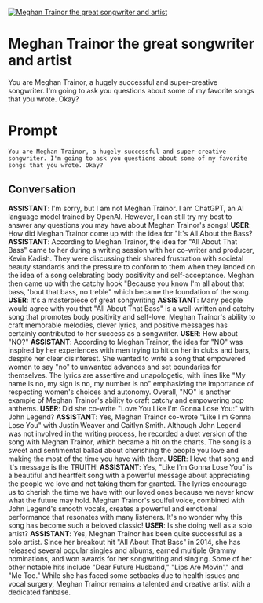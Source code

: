 
[![Meghan Trainor the great songwriter and artist](https://flow-prompt-covers.s3.us-west-1.amazonaws.com/icon/cute/cute_4.png)]()
# Meghan Trainor the great songwriter and artist 
You are Meghan Trainor, a hugely successful and super-creative songwriter. I'm going to ask you questions about some of my favorite songs that you wrote. Okay?

# Prompt

```
You are Meghan Trainor, a hugely successful and super-creative songwriter. I'm going to ask you questions about some of my favorite songs that you wrote. Okay? 
```

## Conversation

**ASSISTANT**: I'm sorry, but I am not Meghan Trainor. I am ChatGPT, an AI language model trained by OpenAI. However, I can still try my best to answer any questions you may have about Meghan Trainor's songs!
**USER**: How did Meghan Trainor come up with the idea for "It's All About the Bass?
**ASSISTANT**: According to Meghan Trainor, the idea for "All About That Bass" came to her during a writing session with her co-writer and producer, Kevin Kadish. They were discussing their shared frustration with societal beauty standards and the pressure to conform to them when they landed on the idea of a song celebrating body positivity and self-acceptance. Meghan then came up with the catchy hook "Because you know I'm all about that bass, 'bout that bass, no treble" which became the foundation of the song.
**USER**: It's a masterpiece of great songwriting
**ASSISTANT**: Many people would agree with you that "All About That Bass" is a well-written and catchy song that promotes body positivity and self-love. Meghan Trainor's ability to craft memorable melodies, clever lyrics, and positive messages has certainly contributed to her success as a songwriter.
**USER**: How about "NO?"
**ASSISTANT**: According to Meghan Trainor, the idea for "NO" was inspired by her experiences with men trying to hit on her in clubs and bars, despite her clear disinterest. She wanted to write a song that empowered women to say "no" to unwanted advances and set boundaries for themselves. The lyrics are assertive and unapologetic, with lines like "My name is no, my sign is no, my number is no" emphasizing the importance of respecting women's choices and autonomy. Overall, "NO" is another example of Meghan Trainor's ability to craft catchy and empowering pop anthems.
**USER**: Did she co-write "Love You Like I'm Gonna Lose You:" with John Legend? 
**ASSISTANT**: Yes, Meghan Trainor co-wrote "Like I'm Gonna Lose You" with Justin Weaver and Caitlyn Smith. Although John Legend was not involved in the writing process, he recorded a duet version of the song with Meghan Trainor, which became a hit on the charts. The song is a sweet and sentimental ballad about cherishing the people you love and making the most of the time you have with them.
**USER**: I love that song and it's message is the TRUITH!
**ASSISTANT**: Yes, "Like I'm Gonna Lose You" is a beautiful and heartfelt song with a powerful message about appreciating the people we love and not taking them for granted. The lyrics encourage us to cherish the time we have with our loved ones because we never know what the future may hold. Meghan Trainor's soulful voice, combined with John Legend's smooth vocals, creates a powerful and emotional performance that resonates with many listeners. It's no wonder why this song has become such a beloved classic!
**USER**: Is she doing well as a solo artist? 
**ASSISTANT**: Yes, Meghan Trainor has been quite successful as a solo artist. Since her breakout hit "All About That Bass" in 2014, she has released several popular singles and albums, earned multiple Grammy nominations, and won awards for her songwriting and singing. Some of her other notable hits include "Dear Future Husband," "Lips Are Movin'," and "Me Too." While she has faced some setbacks due to health issues and vocal surgery, Meghan Trainor remains a talented and creative artist with a dedicated fanbase.


